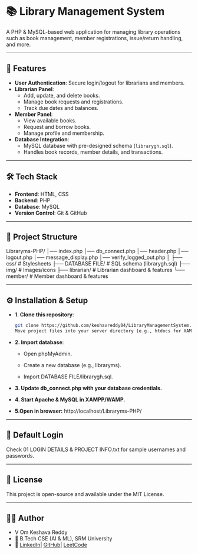 # 📚 Library Management System

A PHP & MySQL-based web application for managing library operations such as book management, member registrations, issue/return handling, and more.  

---

## 🚀 Features
- **User Authentication**: Secure login/logout for librarians and members.
- **Librarian Panel**:
  - Add, update, and delete books.
  - Manage book requests and registrations.
  - Track due dates and balances.
- **Member Panel**:
  - View available books.
  - Request and borrow books.
  - Manage profile and membership.
- **Database Integration**:
  - MySQL database with pre-designed schema (`librarygh.sql`).
  - Handles book records, member details, and transactions.

---

## 🛠️ Tech Stack
- **Frontend**: HTML, CSS
- **Backend**: PHP
- **Database**: MySQL
- **Version Control**: Git & GitHub

---

## 📂 Project Structure
Libraryms-PHP/
│── index.php
│── db_connect.php
│── header.php
│── logout.php
│── message_display.php
│── verify_logged_out.php
│
├── css/ # Stylesheets
├── DATABASE FILE/ # SQL schema (librarygh.sql)
├── img/ # Images/icons
├── librarian/ # Librarian dashboard & features
└── member/ # Member dashboard & features


---

## ⚙️ Installation & Setup
- **1. Clone this repository**:
   ```bash
   git clone https://github.com/keshavreddy04/LibraryManagementSystem.git
  Move project files into your server directory (e.g., htdocs for XAMPP).

- **2. Import database**:

  - Open phpMyAdmin.

  - Create a new database (e.g., libraryms).

  - Import DATABASE FILE/librarygh.sql.

- **3. Update db_connect.php with your database credentials.**

- **4. Start Apache & MySQL in XAMPP/WAMP.**

- **5.Open in browser:** http://localhost/Libraryms-PHP/

---

## 🔑 Default Login

Check 01 LOGIN DETAILS & PROJECT INFO.txt for sample usernames and passwords.

---

## 📜 License

This project is open-source and available under the MIT License.

---

## 👨‍💻 Author

- V Om Keshava Reddy
- 📌 B.Tech CSE (AI & ML), SRM University
- 🔗 [LinkedIn](https://www.linkedin.com/in/v-om-keshava-reddy-792478349/)| [GitHub](https://github.com/keshavreddy04)| [LeetCode](https://leetcode.com/u/keshav_30/)


